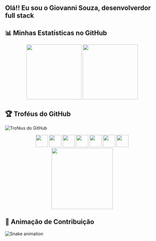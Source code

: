 ## Olá!! Eu sou o Giovanni Souza, desenvolverdor full stack

## 📊 Minhas Estatísticas no GitHub

<div align="center">
  <img height="180em" src="https://github-readme-stats.vercel.app/api?username=GiovanniDSouza&show_icons=true&theme=dracula"/>
  <img height="180em" src="https://github-readme-stats.vercel.app/api/top-langs/?username=GiovanniDSouza&layout=compact&theme=dracula"/>
</div>

## 🏆 Troféus do GitHub

![Troféus do GitHub](https://github-profile-trophy.vercel.app/?username=GiovanniDSouza&theme=radical)

<div align="center">
  <img src="https://cdn.jsdelivr.net/gh/devicons/devicon/icons/javascript/javascript-original.svg" width="40" height="40"/>
  <img src="https://cdn.jsdelivr.net/gh/devicons/devicon/icons/python/python-original.svg" width="40" height="40"/>
  <img src="https://cdn.jsdelivr.net/gh/devicons/devicon/icons/java/java-original.svg" width="40" height="40"/>
  <img src="https://cdn.jsdelivr.net/gh/devicons/devicon/icons/react/react-original.svg" width="40" height="40"/>
  <img src="https://cdn.jsdelivr.net/gh/devicons/devicon/icons/html5/html5-original.svg" width="40" height="40"/>
  <img src="https://cdn.jsdelivr.net/gh/devicons/devicon/icons/css3/css3-original.svg" width="40" height="40"/>
  <img src="https://cdn.jsdelivr.net/gh/devicons/devicon/icons/bootstrap/bootstrap-original.svg" width="40" height="40"/>
</div>

<div align="center">
  <img src="https://media.giphy.com/media/13HgwGsXF0aiGY/giphy.gif" width="200px">
</div>

## 🐍 Animação de Contribuição

![Snake animation](https://github.com/GiovanniDSouza/GiovanniDSouza/blob/output/github-contribution-grid-snake.svg)
